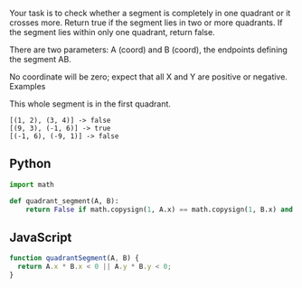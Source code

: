 Your task is to check whether a segment is completely in one quadrant or it crosses more. Return true if the segment lies in two or more quadrants. If the segment lies within only one quadrant, return false.

There are two parameters: A (coord) and B (coord), the endpoints defining the segment AB.

No coordinate will be zero; expect that all X and Y are positive or negative.
Examples

This whole segment is in the first quadrant.
```
[(1, 2), (3, 4)] -> false
[(9, 3), (-1, 6)] -> true
[(-1, 6), (-9, 1)] -> false
```

## Python
```python
import math

def quadrant_segment(A, B):
    return False if math.copysign(1, A.x) == math.copysign(1, B.x) and math.copysign(1, A.y) == math.copysign(1, B.y) else True
```

## JavaScript
```js
function quadrantSegment(A, B) {
  return A.x * B.x < 0 || A.y * B.y < 0;
}
```